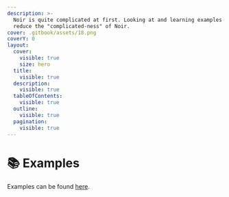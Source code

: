 ```yaml
---
description: >-
  Noir is quite complicated at first. Looking at and learning examples can help
  reduce the "complicated-ness" of Noir.
cover: .gitbook/assets/18.png
coverY: 0
layout:
  cover:
    visible: true
    size: hero
  title:
    visible: true
  description:
    visible: true
  tableOfContents:
    visible: true
  outline:
    visible: true
  pagination:
    visible: true
---
```


# 📚 Examples

Examples can be found [here](https://github.com/cuhHub/Noir/tree/main/examples).
